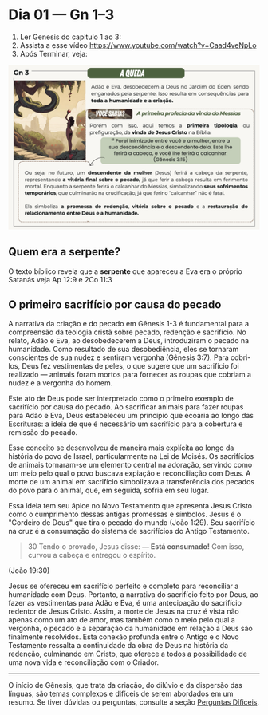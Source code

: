 # Dia 01 — Gn 1–3

1. Ler Genesis do capitulo 1 ao 3:
2. Assista a esse vídeo https://www.youtube.com/watch?v=Caad4veNpLo
3. Após Terminar, veja:

![9732.png](../images/9732.png)


## Quem era a serpente?

O texto bíblico revela que a **serpente** que apareceu a Eva era o próprio Satanás veja Ap 12:9 e 2Co 11:3

## O primeiro sacrifício por causa do pecado

A narrativa da criação e do pecado em Gênesis 1-3 é fundamental para a compreensão da teologia cristã sobre pecado, redenção e sacrifício. No relato, Adão e Eva, ao desobedecerem a Deus, introduziram o pecado na humanidade. Como resultado de sua desobediência, eles se tornaram conscientes de sua nudez e sentiram vergonha (Gênesis 3:7). Para cobri-los, Deus fez vestimentas de peles, o que sugere que um sacrifício foi realizado — animais foram mortos para fornecer as roupas que cobriam a nudez e a vergonha do homem.

Este ato de Deus pode ser interpretado como o primeiro exemplo de sacrifício por causa do pecado. Ao sacrificar animais para fazer roupas para Adão e Eva, Deus estabeleceu um princípio que ecoaria ao longo das Escrituras: a ideia de que é necessário um sacrifício para a cobertura e remissão do pecado.

Esse conceito se desenvolveu de maneira mais explícita ao longo da história do povo de Israel, particularmente na Lei de Moisés. Os sacrifícios de animais tornaram-se um elemento central na adoração, servindo como um meio pelo qual o povo buscava expiação e reconciliação com Deus. A morte de um animal em sacrifício simbolizava a transferência dos pecados do povo para o animal, que, em seguida, sofria em seu lugar.

Essa ideia tem seu ápice no Novo Testamento que apresenta Jesus Cristo como o cumprimento dessas antigas promessas e símbolos. Jesus é o "Cordeiro de Deus" que tira o pecado do mundo (João 1:29). Seu sacrifício na cruz é a consumação do sistema de sacrifícios do Antigo Testamento.

> 30 Tendo‑o provado, Jesus disse:
**― Está consumado!**
Com isso, curvou a cabeça e entregou o espírito.
>

(João 19:30)

Jesus se ofereceu em sacrifício perfeito e completo para reconciliar a humanidade com Deus. Portanto, a narrativa do sacrifício feito por Deus, ao fazer as vestimentas para Adão e Eva, é uma antecipação do sacrifício redentor de Jesus Cristo. Assim, a morte de Jesus na cruz é vista não apenas como um ato de amor, mas também como o meio pelo qual a vergonha, o pecado e a separação da humanidade em relação a Deus são finalmente resolvidos. Esta conexão profunda entre o Antigo e o Novo Testamento ressalta a continuidade da obra de Deus na história da redenção, culminando em Cristo, que oferece a todos a possibilidade de uma nova vida e reconciliação com o Criador.

---

O início de Gênesis, que trata da criação, do dilúvio e da dispersão das línguas, são temas complexos e difíceis de serem abordados em um resumo. Se tiver dúvidas ou perguntas, consulte a seção [Perguntas Díficeis](../artigos/perguntas_dificeis.md).